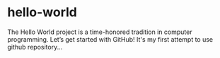 # hello-world
The Hello World project is a time-honored tradition in computer programming. Let’s get started with GitHub!
It's my first attempt to use github repository... 
